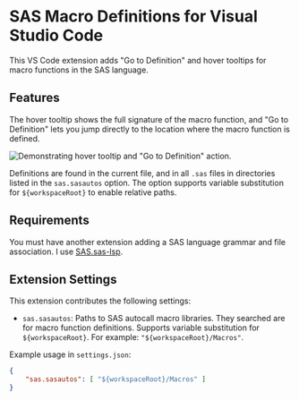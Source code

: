 # SAS Macro Definitions for Visual Studio Code

This VS Code extension adds "Go to Definition" and hover tooltips for macro functions in the SAS language.

## Features

The hover tooltip shows the full signature of the macro function, and "Go to Definition" lets you jump directly to the location where the macro function is defined.

![Demonstrating hover tooltip and "Go to Definition" action.](images/demo.gif)

Definitions are found in the current file, and in all `.sas` files in directories listed in the `sas.sasautos` option. The option supports variable substitution for `${workspaceRoot}` to enable relative paths.

## Requirements

You must have another extension adding a SAS language grammar and file association. I use [SAS.sas-lsp](https://marketplace.visualstudio.com/items?itemName=SAS.sas-lsp).

## Extension Settings

This extension contributes the following settings:

* `sas.sasautos`: Paths to SAS autocall macro libraries. They searched are for macro function definitions. Supports variable substitution for `${workspaceRoot}`. For example: `"${workspaceRoot}/Macros"`.

Example usage in `settings.json`:

```json
{
    "sas.sasautos": [ "${workspaceRoot}/Macros" ]
}
```
